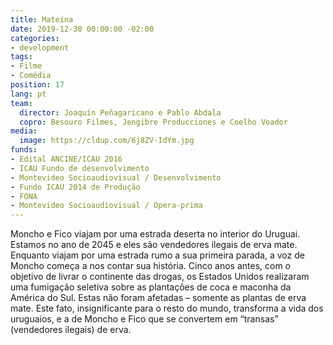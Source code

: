 ```yaml
---
title: Mateína
date: 2019-12-30 00:00:00 -02:00
categories:
- development
tags:
- Filme
- Comédia
position: 17
lang: pt
team:
  director: Joaquín Peñagaricano e Pablo Abdala
  copro: Besouro Filmes, Jengibre Producciones e Coelho Voador
media:
  image: https://cldup.com/6j8ZV-IdYm.jpg
funds:
- Edital ANCINE/ICAU 2016
- ICAU Fundo de desenvolvimento
- Montevideo Socioaudiovisual / Desenvolvimento
- Fundo ICAU 2014 de Produção
- FONA
- Montevideo Socioaudiovisual / Opera-prima
---
```


Moncho e Fico viajam por uma estrada deserta no interior do Uruguai. Estamos no ano de 2045 e eles são vendedores ilegais de erva mate. Enquanto viajam por uma estrada rumo a sua primeira parada, a voz de Moncho começa a nos contar sua história. Cinco anos antes, com o objetivo de livrar o continente das drogas, os Estados Unidos realizaram uma fumigação seletiva sobre as plantações de coca e maconha da América do Sul. Estas não foram afetadas – somente as plantas de erva mate. Este fato, insignificante para o resto do mundo, transforma a vida dos uruguaios, e a de Moncho e Fico que se convertem em “transas” (vendedores ilegais) de erva.
